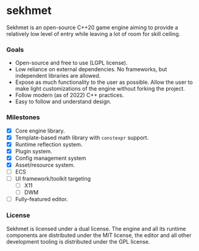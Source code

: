 # sekhmet

Sekhmet is an open-source C++20 game engine aiming to provide a relatively low level of entry while leaving a lot of
room for skill ceiling.

### Goals

* Open-source and free to use (LGPL license).
* Low reliance on external dependencies. No frameworks, but independent libraries are allowed.
* Expose as much functionality to the user as possible. Allow the user to make light customizations of the engine
  without forking the project.
* Follow modern (as of 2022) C++ practices.
* Easy to follow and understand design.

### Milestones

- [X] Core engine library.
- [X] Template-based math library with `constexpr` support.
- [X] Runtime reflection system.
- [X] Plugin system.
- [X] Config management system 
- [X] Asset/resource system.
- [ ] ECS
- [ ] UI framework/toolkit targeting
   - [ ] X11 
   - [ ] DWM
- [ ] Fully-featured editor.

### License

Sekhmet is licensed under a dual license. The engine and all its runtime components are distributed under the MIT
license, the editor and all other development tooling is distributed under the GPL license.
